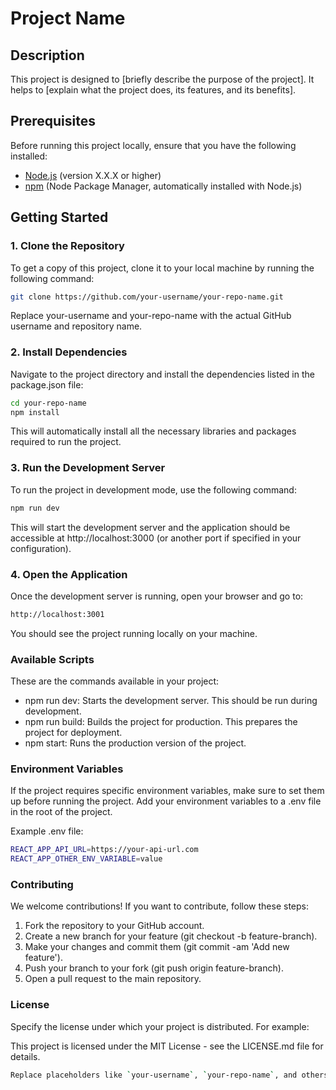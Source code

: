 # Project Name

## Description

This project is designed to [briefly describe the purpose of the project]. It helps to [explain what the project does, its features, and its benefits].

## Prerequisites

Before running this project locally, ensure that you have the following installed:

- [Node.js](https://nodejs.org/) (version X.X.X or higher)
- [npm](https://npmjs.com) (Node Package Manager, automatically installed with Node.js)

## Getting Started

### 1. Clone the Repository

To get a copy of this project, clone it to your local machine by running the following command:

```bash
git clone https://github.com/your-username/your-repo-name.git
```
Replace your-username and your-repo-name with the actual GitHub username and repository name.

### 2. Install Dependencies

Navigate to the project directory and install the dependencies listed in the package.json file:

```bash
cd your-repo-name
npm install
```
This will automatically install all the necessary libraries and packages required to run the project.

### 3. Run the Development Server

To run the project in development mode, use the following command:

```bash
npm run dev
```
This will start the development server and the application should be accessible at http://localhost:3000 (or another port if specified in your configuration).

### 4. Open the Application

Once the development server is running, open your browser and go to:

```bash
http://localhost:3001
```
You should see the project running locally on your machine.

### Available Scripts

These are the commands available in your project:

* npm run dev: Starts the development server. This should be run during development.
* npm run build: Builds the project for production. This prepares the project for deployment.
* npm start: Runs the production version of the project.

### Environment Variables

If the project requires specific environment variables, make sure to set them up before running the project. Add your environment variables to a .env file in the root of the project.

Example .env file:

```bash
REACT_APP_API_URL=https://your-api-url.com
REACT_APP_OTHER_ENV_VARIABLE=value
```

### Contributing
We welcome contributions! If you want to contribute, follow these steps:

1. Fork the repository to your GitHub account.
2. Create a new branch for your feature (git checkout -b feature-branch).
3. Make your changes and commit them (git commit -am 'Add new feature').
4. Push your branch to your fork (git push origin feature-branch).
5. Open a pull request to the main repository.

### License

Specify the license under which your project is distributed. For example:

This project is licensed under the MIT License - see the LICENSE.md file for details.

```bash
Replace placeholders like `your-username`, `your-repo-name`, and others with your actual project details. This format will guide users through the process of setting up and running your project.
```